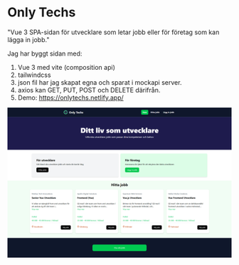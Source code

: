 # Only Techs

"Vue 3 SPA-sidan för utvecklare som letar jobb eller för företag som kan lägga in jobb."

Jag har byggt sidan med:

1. Vue 3 med vite (composition api)
2. tailwindcss
3. json fil har jag skapat egna och sparat i mockapi server.
4. axios kan GET, PUT, POST och DELETE därifrån.
5. Demo: https://onlytechs.netlify.app/
<img src="https://github.com/kayn85/kayn85/blob/main/onlytechs-screenshot.png">
